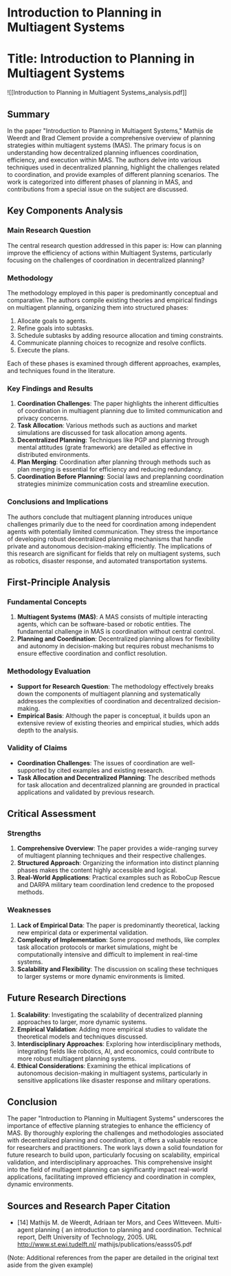 # Introduction to Planning in Multiagent Systems

# Title: Introduction to Planning in Multiagent Systems
![[Introduction to Planning in Multiagent Systems_analysis.pdf]]

## Summary
In the paper "Introduction to Planning in Multiagent Systems," Mathijs de Weerdt and Brad Clement provide a comprehensive overview of planning strategies within multiagent systems (MAS). The primary focus is on understanding how decentralized planning influences coordination, efficiency, and execution within MAS. The authors delve into various techniques used in decentralized planning, highlight the challenges related to coordination, and provide examples of different planning scenarios. The work is categorized into different phases of planning in MAS, and contributions from a special issue on the subject are discussed.

## Key Components Analysis

### Main Research Question
The central research question addressed in this paper is: How can planning improve the efficiency of actions within Multiagent Systems, particularly focusing on the challenges of coordination in decentralized planning?

### Methodology
The methodology employed in this paper is predominantly conceptual and comparative. The authors compile existing theories and empirical findings on multiagent planning, organizing them into structured phases:
1. Allocate goals to agents.
2. Refine goals into subtasks.
3. Schedule subtasks by adding resource allocation and timing constraints.
4. Communicate planning choices to recognize and resolve conflicts.
5. Execute the plans.

Each of these phases is examined through different approaches, examples, and techniques found in the literature. 

### Key Findings and Results
1. **Coordination Challenges**: The paper highlights the inherent difficulties of coordination in multiagent planning due to limited communication and privacy concerns.
2. **Task Allocation**: Various methods such as auctions and market simulations are discussed for task allocation among agents.
3. **Decentralized Planning**: Techniques like PGP and planning through mental attitudes (grate framework) are detailed as effective in distributed environments.
4. **Plan Merging**: Coordination after planning through methods such as plan merging is essential for efficiency and reducing redundancy.
5. **Coordination Before Planning**: Social laws and preplanning coordination strategies minimize communication costs and streamline execution.

### Conclusions and Implications
The authors conclude that multiagent planning introduces unique challenges primarily due to the need for coordination among independent agents with potentially limited communication. They stress the importance of developing robust decentralized planning mechanisms that handle private and autonomous decision-making efficiently. The implications of this research are significant for fields that rely on multiagent systems, such as robotics, disaster response, and automated transportation systems.

## First-Principle Analysis

### Fundamental Concepts

1. **Multiagent Systems (MAS)**: A MAS consists of multiple interacting agents, which can be software-based or robotic entities. The fundamental challenge in MAS is coordination without central control.
2. **Planning and Coordination**: Decentralized planning allows for flexibility and autonomy in decision-making but requires robust mechanisms to ensure effective coordination and conflict resolution.

### Methodology Evaluation
- **Support for Research Question**: The methodology effectively breaks down the components of multiagent planning and systematically addresses the complexities of coordination and decentralized decision-making.
- **Empirical Basis**: Although the paper is conceptual, it builds upon an extensive review of existing theories and empirical studies, which adds depth to the analysis.

### Validity of Claims
- **Coordination Challenges**: The issues of coordination are well-supported by cited examples and existing research.
- **Task Allocation and Decentralized Planning**: The described methods for task allocation and decentralized planning are grounded in practical applications and validated by previous research.

## Critical Assessment

### Strengths
1. **Comprehensive Overview**: The paper provides a wide-ranging survey of multiagent planning techniques and their respective challenges.
2. **Structured Approach**: Organizing the information into distinct planning phases makes the content highly accessible and logical.
3. **Real-World Applications**: Practical examples such as RoboCup Rescue and DARPA military team coordination lend credence to the proposed methods.

### Weaknesses
1. **Lack of Empirical Data**: The paper is predominantly theoretical, lacking new empirical data or experimental validation.
2. **Complexity of Implementation**: Some proposed methods, like complex task allocation protocols or market simulations, might be computationally intensive and difficult to implement in real-time systems.
3. **Scalability and Flexibility**: The discussion on scaling these techniques to larger systems or more dynamic environments is limited.

## Future Research Directions
1. **Scalability**: Investigating the scalability of decentralized planning approaches to larger, more dynamic systems.
2. **Empirical Validation**: Adding more empirical studies to validate the theoretical models and techniques discussed.
3. **Interdisciplinary Approaches**: Exploring how interdisciplinary methods, integrating fields like robotics, AI, and economics, could contribute to more robust multiagent planning systems.
4. **Ethical Considerations**: Examining the ethical implications of autonomous decision-making in multiagent systems, particularly in sensitive applications like disaster response and military operations.

## Conclusion
The paper "Introduction to Planning in Multiagent Systems" underscores the importance of effective planning strategies to enhance the efficiency of MAS. By thoroughly exploring the challenges and methodologies associated with decentralized planning and coordination, it offers a valuable resource for researchers and practitioners. The work lays down a solid foundation for future research to build upon, particularly focusing on scalability, empirical validation, and interdisciplinary approaches. This comprehensive insight into the field of multiagent planning can significantly impact real-world applications, facilitating improved efficiency and coordination in complex, dynamic environments.

## Sources and Research Paper Citation
- [14] Mathijs M. de Weerdt, Adriaan ter Mors, and Cees Witteveen. Multi-agent planning { an introduction to planning and coordination. Technical report, Delft University of Technology, 2005. URL http://www.st.ewi.tudelft.nl/ mathijs/publications/easss05.pdf 

(Note: Additional references from the paper are detailed in the original text aside from the given example)